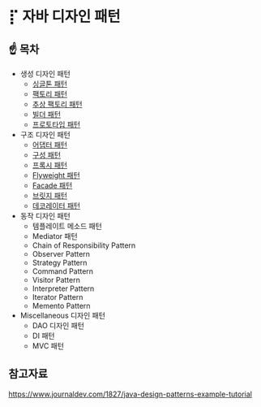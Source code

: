 # ⡏ 자바 디자인 패턴 



## ☝️ 목차

- 생성 디자인 패턴
  - [싱글톤 패턴](https://github.com/DaeAkin/java-design-pattern/tree/master/src/main/java/com/donghyeon/designpattern/singleton)
  - [팩토리 패턴](https://github.com/DaeAkin/java-design-pattern/tree/master/src/main/java/com/donghyeon/designpattern/factory)
  - [추상 팩토리 패턴](https://github.com/DaeAkin/java-design-pattern/tree/master/src/main/java/com/donghyeon/designpattern/abstractfactory) 
  - [빌더 패턴](https://github.com/DaeAkin/java-design-pattern/tree/master/src/main/java/com/donghyeon/designpattern/builder) 
  - [프로토타입 패턴](https://github.com/DaeAkin/java-design-pattern/tree/master/src/main/java/com/donghyeon/designpattern/prototypepattern)
- 구조 디자인 패턴
  - [어댑터 패턴](https://github.com/DaeAkin/java-design-pattern/tree/master/src/main/java/com/donghyeon/designpattern/adapter)
  - [구성 패턴](https://github.com/DaeAkin/java-design-pattern/tree/master/src/main/java/com/donghyeon/designpattern/composite) 
  - [프록시 패턴](https://github.com/DaeAkin/java-design-pattern/tree/master/src/main/java/com/donghyeon/designpattern/proxy)
  - [Flyweight 패턴](https://github.com/DaeAkin/java-design-pattern/tree/master/src/main/java/com/donghyeon/designpattern/flyweight)
  - [Facade 패턴](https://github.com/DaeAkin/java-design-pattern/tree/master/src/main/java/com/donghyeon/designpattern/facade)
  - [브릿지 패턴](https://github.com/DaeAkin/java-design-pattern/tree/master/src/main/java/com/donghyeon/designpattern/bridge)
  - [데코레이터 패턴](https://github.com/DaeAkin/java-design-pattern/tree/master/src/main/java/com/donghyeon/designpattern/decorator)
- 동작 디자인 패턴
  - 템플레이트 메소드 패턴
  - Mediator 패턴
  - Chain of Responsibility Pattern
  - Observer Pattern
  - Strategy Pattern
  - Command Pattern 
  - Visitor Pattern
  - Interpreter Pattern
  - Iterator Pattern
  - Memento Pattern
- Miscellaneous 디자인 패턴 
  - DAO 디자인 패턴
  - DI 패턴
  - MVC 패턴

## 참고자료

https://www.journaldev.com/1827/java-design-patterns-example-tutorial